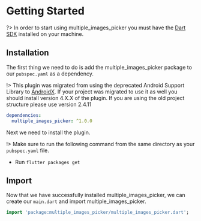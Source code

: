 # Getting Started

?> In order to start using multiple_images_picker you must have the [Dart SDK](https://www.dartlang.org/install) installed on your machine.

## Installation

The first thing we need to do is add the multiple_images_picker package to our `pubspec.yaml` as a dependency.

!> This plugin was migrated from using the deprecated Android Support Library to [AndroidX](https://developer.android.com/jetpack/androidx/). If your project was migrated to use it as well you should install version 4.X.X of the plugin. If you are using the old project structure please use version 2.4.11

```yaml
dependencies:
  multiple_images_picker: ^1.0.0
```

Next we need to install the plugin.

!> Make sure to run the following command from the same directory as your `pubspec.yaml` file.

- Run `flutter packages get`

## Import

Now that we have successfully installed multiple_images_picker, we can create our `main.dart` and import multiple_images_picker.

```dart
import 'package:multiple_images_picker/multiple_images_picker.dart';
```
